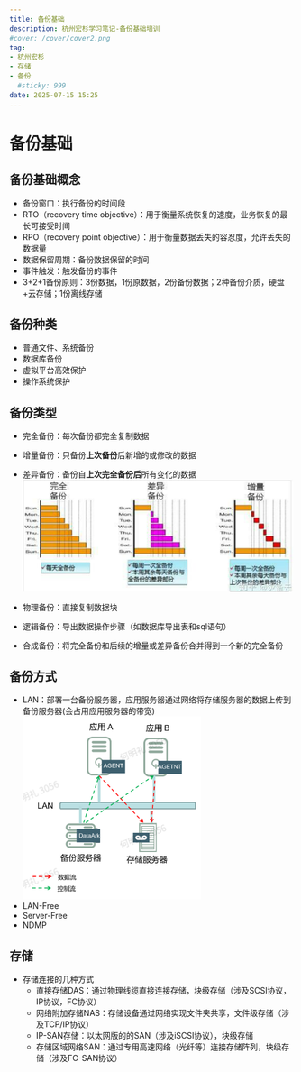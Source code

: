 ```yaml
---
title: 备份基础
description: 杭州宏杉学习笔记-备份基础培训
#cover: /cover/cover2.png
tag:
- 杭州宏杉
- 存储
- 备份
  #sticky: 999
date: 2025-07-15 15:25
---
```


# 备份基础

## 备份基础概念

* 备份窗口：执行备份的时间段
* RTO（recovery time objective）：用于衡量系统恢复的速度，业务恢复的最长可接受时间
* RPO（recovery point objective）：用于衡量数据丢失的容忍度，允许丢失的数据量
* 数据保留周期：备份数据保留的时间
* 事件触发：触发备份的事件
* 3+2+1备份原则：3份数据，1份原数据，2份备份数据；2种备份介质，硬盘+云存储；1份离线存储

## 备份种类

* 普通文件、系统备份
* 数据库备份
* 虚拟平台高效保护
* 操作系统保护

## 备份类型

* 完全备份：每次备份都完全复制数据
* 增量备份：只备份**上次备份**后新增的或修改的数据
* 差异备份：备份自**上次完全备份后**所有变化的数据
![alt text](images/image.png)

* 物理备份：直接复制数据块
* 逻辑备份：导出数据操作步骤（如数据库导出表和sql语句）
* 合成备份：将完全备份和后续的增量或差异备份合并得到一个新的完全备份

## 备份方式

* LAN：部署一台备份服务器，应用服务器通过网络将存储服务器的数据上传到备份服务器(会占用应用服务器的带宽)
  ![alt text](images/image2.png)
* LAN-Free
* Server-Free
* NDMP

## 存储

* 存储连接的几种方式
  * 直接存储DAS：通过物理线缆直接连接存储，块级存储（涉及SCSI协议，IP协议，FC协议）
  * 网络附加存储NAS：存储设备通过网络实现文件夹共享，文件级存储（涉及TCP/IP协议）
  * IP-SAN存储：以太网版的的SAN（涉及iSCSI协议），块级存储
  * 存储区域网络SAN：通过专用高速网络（光纤等）连接存储阵列，块级存储（涉及FC-SAN协议）